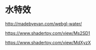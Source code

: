 # 水特效

http://madebyevan.com/webgl-water/

https://www.shadertoy.com/view/Ms2SD1

https://www.shadertoy.com/view/MdXyzX
